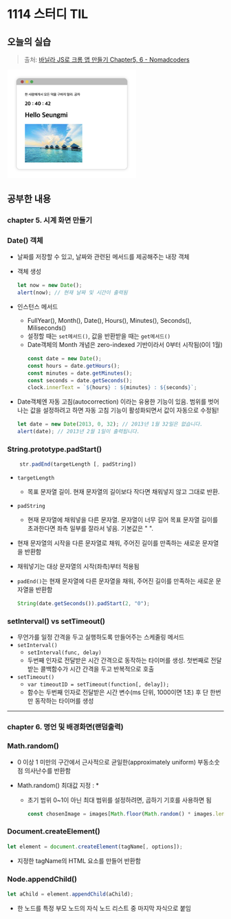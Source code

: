 # 1114 스터디 TIL

## 오늘의 실습

> 출처: [바닐라 JS로 크롬 앱 만들기 Chapter5, 6 - Nomadcoders](https://nomadcoders.co/javascript-for-beginners/lobby)

<img src="../img/clock&random.jpg" width="300">

## 공부한 내용

### chapter 5. 시계 화면 만들기

### Date() 객체

-   날짜를 저장할 수 있고, 날짜와 관련된 메서드를 제공해주는 내장 객체
-   객체 생성

    ```js
    let now = new Date();
    alert(now); // 현재 날짜 및 시간이 출력됨
    ```

-   인스턴스 메서드

    -   FullYear(), Month(), Date(), Hours(), Minutes(), Seconds(), Miliseconds()
    -   설정할 때는 `set메서드()`, 값을 반환받을 때는 `get메서드()`
    -   Date객체의 Month 개념은 zero-indexed 기반이라서 0부터 시작됨(0이 1월)
        ```js
        const date = new Date();
        const hours = date.getHours();
        const minutes = date.getMinutes();
        const seconds = date.getSeconds();
        clock.innerText = `${hours} : ${minutes} : ${seconds}`;
        ```

-   Date객체엔 자동 고침(autocorrection) 이라는 유용한 기능이 있음. 범위를 벗어나는 값을 설정하려고 하면 자동 고침 기능이 활성화되면서 값이 자동으로 수정됨!

    ```js
    let date = new Date(2013, 0, 32); // 2013년 1월 32일은 없습니다.
    alert(date); // 2013년 2월 1일이 출력됩니다.
    ```

### String.prototype.padStart()

```js
    str.padEnd(targetLength [, padString])
```

-   `targetLength`
    -   목표 문자열 길이. 현재 문자열의 길이보다 작다면 채워넣지 않고 그대로 반환.
-   `padString`

    -   현재 문자열에 채워넣을 다른 문자열. 문자열이 너무 길어 목표 문자열 길이를 초과한다면 좌측 일부를 잘라서 넣음. 기본값은 " ".

-   현재 문자열의 시작을 다른 문자열로 채워, 주어진 길이를 만족하는 새로운 문자열을 반환함

-   채워넣기는 대상 문자열의 시작(좌측)부터 적용됨
-   `padEnd()`는 현재 문자열에 다른 문자열을 채워, 주어진 길이를 만족하는 새로운 문자열을 반환함
    ```js
    String(date.getSeconds()).padStart(2, "0");
    ```

### setInterval() vs setTimeout()

-   무언가를 일정 간격을 두고 실행하도록 만들어주는 스케줄링 메서드
-   `setInterval()`
    -   `setInterval(func, delay)`
    -   두번째 인자로 전달받은 시간 간격으로 동작하는 타이머를 생성. 첫번째로 전달받는 콜백함수가 시간 간격을 두고 반복적으로 호출
-   `setTimeout()`
    -   `var timeoutID = setTimeout(function[, delay]);`
    -   함수는 두번째 인자로 전달받은 시간 변수(ms 단위, 1000이면 1초) 후 단 한번만 동작하는 타이머를 생성

<hr>

### chapter 6. 명언 및 배경화면(랜덤출력)

### Math.random()

-   0 이상 1 미만의 구간에서 근사적으로 균일한(approximately uniform) 부동소숫점 의사난수를 반환함
-   Math.random() 최대값 지정 : \*

    -   초기 범위 0~1이 아닌 최대 범위를 설정하려면, 곱하기 기호를 사용하면 됨

        ```js
        const chosenImage = images[Math.floor(Math.random() * images.length)];
        ```

### Document.createElement()

```js
let element = document.createElement(tagName[, options]);
```

-   지정한 tagName의 HTML 요소를 만들어 반환함

### Node.appendChild()

```js
let aChild = element.appendChild(aChild);
```

-   한 노드를 특정 부모 노드의 자식 노드 리스트 중 마지막 자식으로 붙임

